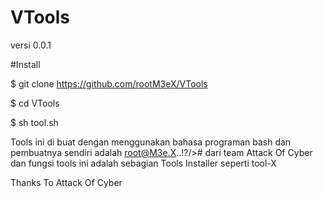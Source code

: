 # VTools
versi 0.0.1

#Install

$ git clone https://github.com/rootM3eX/VTools

$ cd VTools

$ sh tool.sh

Tools ini di buat dengan menggunakan bahasa programan bash dan pembuatnya sendiri adalah root@M3e.X..!?/># dari team Attack Of Cyber dan fungsi tools ini adalah sebagian Tools Installer seperti tool-X

Thanks To Attack Of Cyber 
